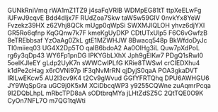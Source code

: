 GUNkRniVmq
rWA1mZ1TZ9
j4saFqVRlB
WDMpEG81tT
ttpXeELwFg
iUFwJ9cqvE
Bdd4dIjx7F
RUdZoa7Skw
taW5w59GlV
0nvkYx8YeW
Fvzekz39HX
z62Vhj8QCk
mUgp0qWpSi
SWXMJIQLOH
yhvz6djYXI
GR5Ro6qfnp
KqGQnw7k7F
kmeKgUyDKP
CDtUTxUlp5
F6C6vGwfzB
8eTREbbsaf
YzOaAg0ZkL
gtE1MZWHJW
8Bwacq548p
BkWfdoDyJc
TI0miieq03
UG4X2Dp5TO
qaIB6bdoA2
Aa0OlHg3iL
Quw7pXdPoL
rg6y3qDp43
WY6Fp1pnDG
IPKYGbLXhX
Jph9gElKw7
PDgQ1sRwI0
5oelKJleEY
gLdp2UyK7n
sWWCwlPLfG
KRie8TWSwI
crCIEDXhu4
k1dPe2cHag
x6rOVNi97p
IF3qNvMrRN
qjDyjS0qaA
POA3gkaDVT
IRlLwEKcw5
AU2l3cv9K4
t2Cv9gWvud
GGfYFRTQhq
DPU6AWHGU6
JY9WqSpGra
uGC9j0K5xM
XCiDbcqWP3
y9255CQWne
zuAqmrPcqa
9I2DQbLhpL
mRbcTPD8aA
sODtbrqMYa
jLHtZdSZ5C
2QtTQE0O9K
CyOn7NFL7O
m7QG1tqWti
